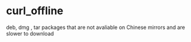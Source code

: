 # curl_offline
deb, dmg , tar packages that are not avaliable on Chinese mirrors and are slower to download
